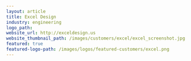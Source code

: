 ```yaml
---
layout: article
title: Excel Design
industry: engineering
logo_path:
website_url: http://exceldesign.us
website_thumbnail_path: /images/customers/excel/excel_screenshot.jpg
featured: true
featured-logo-path: /images/logos/featured-customers/excel.png 
---
```



